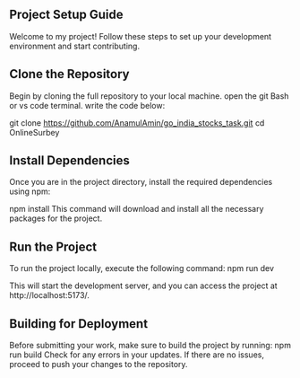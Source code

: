 ## Project Setup Guide

Welcome to my project! Follow these steps to set up your development environment and start contributing.

## Clone the Repository

Begin by cloning the full repository to your local machine. open the git Bash or vs code terminal. write the code below:

git clone https://github.com/AnamulAmin/go_india_stocks_task.git
cd OnlineSurbey

## Install Dependencies

Once you are in the project directory, install the required dependencies using npm:

npm install
This command will download and install all the necessary packages for the project.

## Run the Project

To run the project locally, execute the following command:
npm run dev

This will start the development server, and you can access the project at http://localhost:5173/.

## Building for Deployment

Before submitting your work, make sure to build the project by running:
npm run build
Check for any errors in your updates. If there are no issues, proceed to push your changes to the repository.

